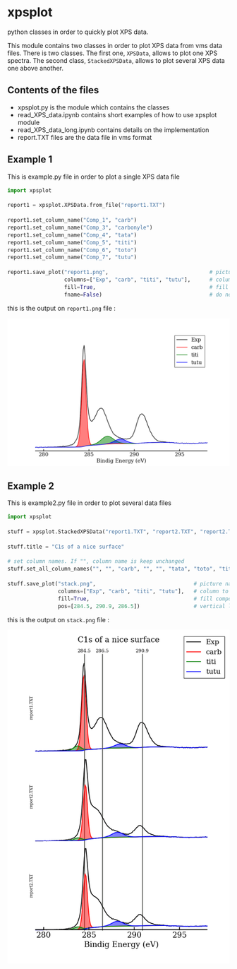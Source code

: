 # xpsplot

python classes in order to quickly plot XPS data.

This module contains two classes in order to plot XPS data from vms data
files. There is two classes. The first one, `XPSData`, allows to plot one XPS spectra.
The second class, `StackedXPSData`, allows to plot several XPS data one above
another.

## Contents of the files

* xpsplot.py is the module which contains the classes
* read_XPS_data.ipynb contains short examples of how to use xpsplot module
* read_XPS_data_long.ipynb contains details on the implementation
* report.TXT files are the data file in vms format

## Example 1

This is example.py file in order to plot a single XPS data file

```python
import xpsplot

report1 = xpsplot.XPSData.from_file("report1.TXT")

report1.set_column_name("Comp_1", "carb")
report1.set_column_name("Comp_3", "carbonyle")
report1.set_column_name("Comp_4", "tata")
report1.set_column_name("Comp_5", "titi")
report1.set_column_name("Comp_6", "toto")
report1.set_column_name("Comp_7", "tutu")

report1.save_plot("report1.png",                                # picture name
                  columns=["Exp", "carb", "titi", "tutu"],      # column to plot
                  fill=True,                                    # fill component
                  fname=False)                                  # do not write file name
```

this is the output on `report1.png` file :

![example1](report1.png)

## Example 2

This is example2.py file in order to plot several data files

```python
import xpsplot

stuff = xpsplot.StackedXPSData("report1.TXT", "report2.TXT", "report2.TXT")

stuff.title = "C1s of a nice surface"

# set column names. If "", column name is keep unchanged
stuff.set_all_column_names("", "", "carb", "", "", "tata", "toto", "titi", "tutu", "", "")

stuff.save_plot("stack.png",                               # picture name
                columns=["Exp", "carb", "titi", "tutu"],   # column to plot
                fill=True,                                 # fill component
                pos=[284.5, 290.9, 286.5])                 # vertical line positions
```

this is the output on `stack.png` file :

![example2](stack.png)
